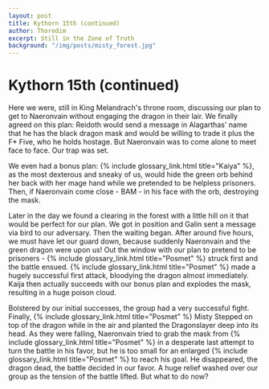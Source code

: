 ```yaml
---
layout: post
title: Kythorn 15th (continued)
author: Thoredim
excerpt: Still in the Zone of Truth
background: "/img/posts/misty_forest.jpg"
---
```


# Kythorn 15th (continued)

Here we were, still in King Melandrach's throne room, discussing our plan to get
to Naeronvain without engaging the dragon in their lair.  We finally agreed on
this plan: Reidoth would send a message in Alagarthas' name that he has the
black dragon mask and would be willing to trade it plus the F* Five, who he
holds hostage. But Naeronvain was to come alone to meet face to face. Our trap
was set.

We even had a bonus plan: {% include glossary_link.html title="Kaiya" %}, as the most dexterous and sneaky of us, would
hide the green orb behind her back with her mage hand while we pretended to be
helpless prisoners. Then, if Naeronvain come close - BAM - in his face with the
orb, destroying the mask.

Later in the day we found a clearing in the forest with a little hill on it that
would be perfect for our plan. We got in position and Galin sent a message via
bird to our adversary. Then the waiting began. After around five hours, we must
have let our guard down, because suddenly Naeronvain and the green dragon were
upon us! Out the window with our plan to pretend to be prisoners - {% include glossary_link.html title="Posmet" %} struck
first and the battle ensued. {% include glossary_link.html title="Posmet" %} made a hugely successful first attack,
bloodying the dragon almost immediately. Kaija then actually succeeds with our
bonus plan and explodes the mask, resulting in a huge poison cloud.

Bolstered by our initial successes, the group had a very successful fight.
Finally, {% include glossary_link.html title="Posmet" %} Misty Stepped on top of the dragon while in the air and planted
the Dragonslayer deep into its head. As they were falling, Naeronvain tried to
grab the mask from {% include glossary_link.html title="Posmet" %} in a desperate last attempt to turn the battle in his
favor, but he is too small for an enlarged {% include glossary_link.html title="Posmet" %} to reach his goal. He
disappeared, the dragon dead, the battle decided in our favor. A huge relief
washed over our group as the tension of the battle lifted. But what to do now?
